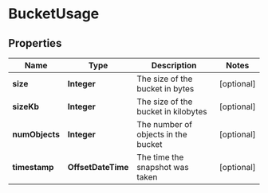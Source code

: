 

# BucketUsage


## Properties

| Name | Type | Description | Notes |
|------------ | ------------- | ------------- | -------------|
|**size** | **Integer** | The size of the bucket in bytes |  [optional] |
|**sizeKb** | **Integer** | The size of the bucket in kilobytes |  [optional] |
|**numObjects** | **Integer** | The number of objects in the bucket |  [optional] |
|**timestamp** | **OffsetDateTime** | The time the snapshot was taken |  [optional] |



